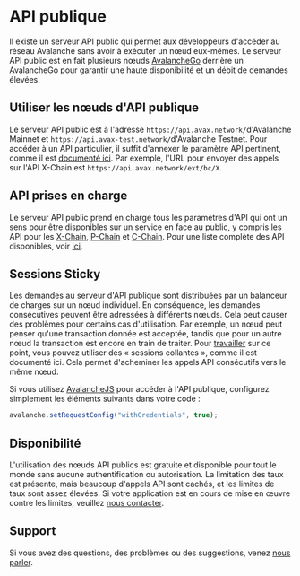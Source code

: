# API publique

Il existe un serveur API public qui permet aux développeurs d'accéder au réseau Avalanche sans avoir à exécuter un nœud eux-mêmes. Le serveur API public est en fait plusieurs nœuds [AvalancheGo](https://github.com/ava-labs/avalanchego) derrière un AvalancheGo pour garantir une haute disponibilité et un débit de demandes élevées.

## Utiliser les nœuds d'API publique

Le serveur API public est à l'adresse `https://api.avax.network/`d'Avalanche Mainnet et `https://api.avax-test.network/`d'Avalanche Testnet. Pour accéder à un API particulier, il suffit d'annexer le paramètre API pertinent, comme il est [documenté ici](../avalanchego-apis/issuing-api-calls.md). Par exemple, l'URL pour envoyer des appels sur l'API X-Chain est `https://api.avax.network/ext/bc/X`.

## API prises en charge

Le serveur API public prend en charge tous les paramètres d'API qui ont un sens pour être disponibles sur un service en face au public, y compris les API pour les [X-Chain](../avalanchego-apis/exchange-chain-x-chain-api.md), [P-Chain](../avalanchego-apis/platform-chain-p-chain-api.md) et [C-Chain](../avalanchego-apis/contract-chain-c-chain-api.md). Pour une liste complète des API disponibles, voir [ici](../avalanchego-apis/).

## Sessions Sticky

Les demandes au serveur d'API publique sont distribuées par un balanceur de charges sur un nœud individuel. En conséquence, les demandes consécutives peuvent être adressées à différents nœuds. Cela peut causer des problèmes pour certains cas d'utilisation. Par exemple, un nœud peut penser qu'une transaction donnée est acceptée, tandis que pour un autre nœud la transaction est encore en train de traiter. Pour [travailler](https://developer.mozilla.org/en-US/docs/Web/API/Request/credentials) sur ce point, vous pouvez utiliser des « sessions collantes », comme il est documenté ici. Cela permet d'acheminer les appels API consécutifs vers le même nœud.

Si vous utilisez [AvalancheJS](avalanchejs/) pour accéder à l'API publique, configurez simplement les éléments suivants dans votre code :

```javascript
avalanche.setRequestConfig("withCredentials", true);
```

## Disponibilité

L'utilisation des nœuds API publics est gratuite et disponible pour tout le monde sans aucune authentification ou autorisation. La limitation des taux est présente, mais beaucoup d'appels API sont cachés, et les limites de taux sont assez élevées. Si votre application est en cours de mise en œuvre contre les limites, veuillez [nous contacter](https://chat.avalabs.org).

## Support

Si vous avez des questions, des problèmes ou des suggestions, venez [nous parler](https://chat.avalabs.org/).

